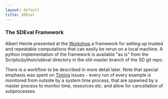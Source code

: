```yaml
---
layout: default
title: SDEval
---
```


### The SDEval Framework

Albert Heinle presented at the [Workshop](Events.2012-12-13 "wikilink") a framework for setting up trusted and repeatable computations that can easily be rerun on a local machine. A python implementation of the framework is available "as is" from the Scripts/python/sdeval directory in the old-master branch of the SD git repo.

There is a workflow to be described in more detail later. Note that special emphasis was spent on [Timing](Timing "wikilink") issues - every run of every example is monitored from outside by a system time process, that are spawned by a master process to monitor time, resources etc. and allow for cancellation of subprocesses.
